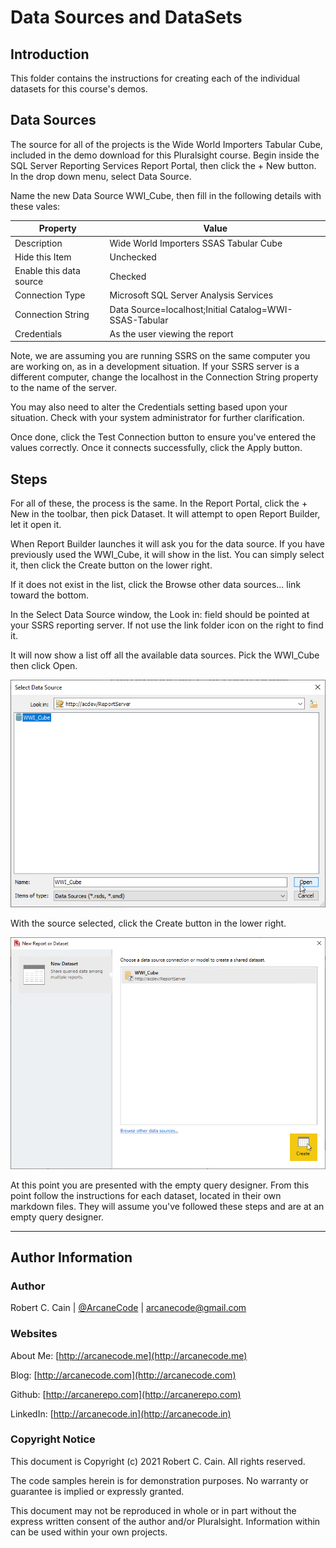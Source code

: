 # Data Sources and DataSets

## Introduction

This folder contains the instructions for creating each of the individual datasets for this course's demos.

## Data Sources

The source for all of the projects is the Wide World Importers Tabular Cube, included in the demo download for this Pluralsight course. Begin inside the SQL Server Reporting Services Report Portal, then click the + New button. In the drop down menu, select Data Source.

Name the new Data Source WWI_Cube, then fill in the following details with these vales:

| Property | Value |
| ----- | ----- |
| Description | Wide World Importers SSAS Tabular Cube |
| Hide this Item | Unchecked |
| Enable this data source | Checked |
| Connection Type | Microsoft SQL Server Analysis Services |
| Connection String | Data Source=localhost;Initial Catalog=WWI-SSAS-Tabular |
| Credentials | As the user viewing the report |

Note, we are assuming you are running SSRS on the same computer you are working on, as in a development situation. If your SSRS server is a different computer, change the localhost in the Connection String property to the name of the server.

You may also need to alter the Credentials setting based upon your situation. Check with your system administrator for further clarification.

Once done, click the Test Connection button to ensure you've entered the values correctly. Once it connects successfully, click the Apply button.

## Steps

For all of these, the process is the same. In the Report Portal, click the + New in the toolbar, then pick Dataset. It will attempt to open Report Builder, let it open it.

When Report Builder launches it will ask you for the data source. If you have previously used the WWI_Cube, it will show in the list. You can simply select it, then click the Create button on the lower right.

If it does not exist in the list, click the Browse other data sources... link toward the bottom.

In the Select Data Source window, the Look in: field should be pointed at your SSRS reporting server. If not use the link folder icon on the right to find it.

It will now show a list off all the available data sources. Pick the WWI_Cube then click Open.

![Select Data Source dialog ](images/select-data-source-01.png)

With the source selected, click the Create button in the lower right.

![Create data set](images/select-data-source-02.png)

At this point you are presented with the empty query designer. From this point follow the instructions for each dataset, located in their own markdown files. They will assume you've followed these steps and are at an empty query designer.

---

## Author Information

### Author

Robert C. Cain | [@ArcaneCode](https://twitter.com/arcanecode) | arcanecode@gmail.com

### Websites

About Me: [http://arcanecode.me](http://arcanecode.me)

Blog: [http://arcanecode.com](http://arcanecode.com)

Github: [http://arcanerepo.com](http://arcanerepo.com)

LinkedIn: [http://arcanecode.in](http://arcanecode.in)

### Copyright Notice

This document is Copyright (c) 2021 Robert C. Cain. All rights reserved.

The code samples herein is for demonstration purposes. No warranty or guarantee is implied or expressly granted.

This document may not be reproduced in whole or in part without the express written consent of the author and/or Pluralsight. Information within can be used within your own projects.
